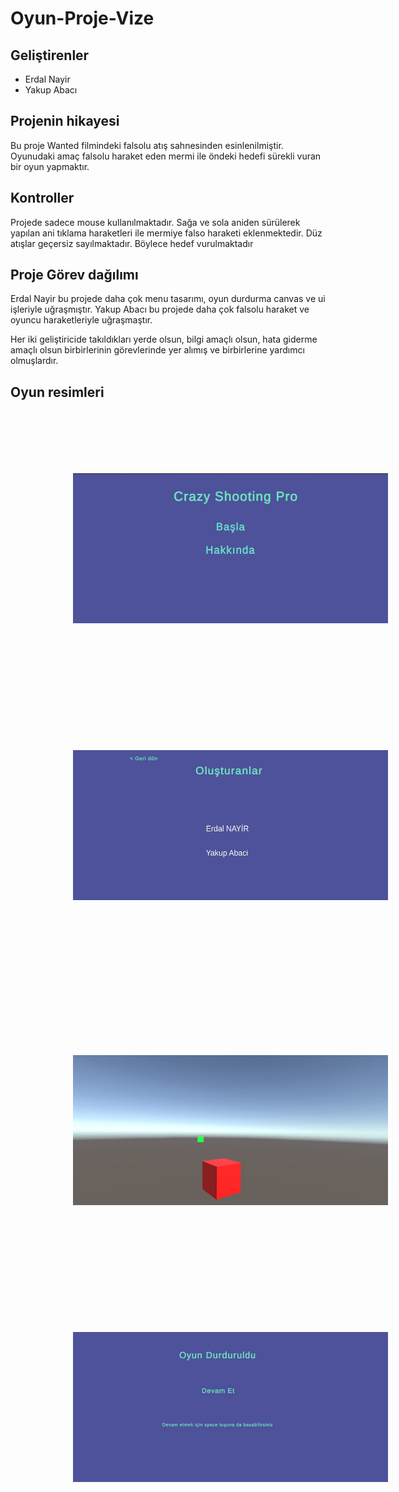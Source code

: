 # Oyun-Proje-Vize


## Geliştirenler

  * Erdal Nayir
  * Yakup Abacı
  
 
## Projenin hikayesi

Bu proje Wanted filmindeki falsolu atış sahnesinden esinlenilmiştir. Oyunudaki amaç falsolu haraket eden mermi ile öndeki hedefi sürekli vuran bir oyun yapmaktır.

## Kontroller

Projede sadece mouse kullanılmaktadır. Sağa ve sola aniden sürülerek yapılan ani tıklama haraketleri ile mermiye falso haraketi eklenmektedir. Düz atışlar geçersiz sayılmaktadır. Böylece hedef vurulmaktadır

## Proje Görev dağılımı

Erdal Nayir bu projede daha çok menu tasarımı, oyun durdurma canvas ve ui işleriyle uğraşmıştır.
Yakup Abacı bu projede daha çok falsolu haraket ve  oyuncu haraketleriyle uğraşmaştır. 

Her iki geliştiricide takıldıkları yerde olsun, bilgi amaçlı olsun, hata giderme amaçlı olsun birbirlerinin görevlerinde yer alımış ve birbirlerine yardımcı olmuşlardır.

## Oyun resimleri

<p float="left">
  <img src="https://github.com/ErdalNayir/Oyun-Proje-Vize/blob/main/Oyun%20Resimleri/1.JPG" width="600" height="240" style="margin:100px"/>
  <img src="https://github.com/ErdalNayir/Oyun-Proje-Vize/blob/main/Oyun%20Resimleri/2.JPG" width="600" height="240" style="margin:100px"/> 
</p>
</br>
<p float="left">
  <img src="https://github.com/ErdalNayir/Oyun-Proje-Vize/blob/main/Oyun%20Resimleri/3.JPG" width="600" height="240" style="margin:100px"/>
  <img src="https://github.com/ErdalNayir/Oyun-Proje-Vize/blob/main/Oyun%20Resimleri/4.JPG" width="600" height="240" style="margin:100px"/> 
</p>


 


